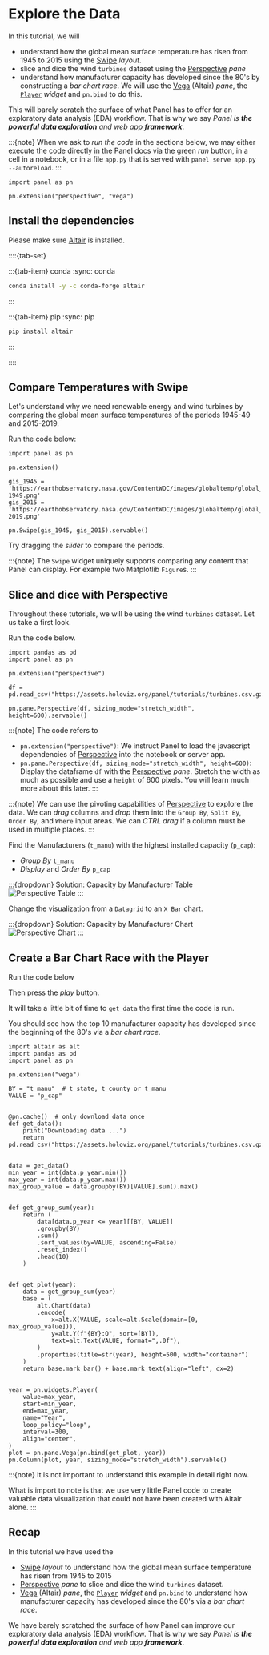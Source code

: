 # Explore the Data

In this tutorial, we will

- understand how the global mean surface temperature has risen from 1945 to 2015 using the [Swipe](../../reference/layouts/Swipe.ipynb) *layout*.
- slice and dice the wind `turbines` dataset using the [Perspective](../../reference/panes/Perspective.ipynb) *pane*
- understand how manufacturer capacity has developed since the 80's by constructing a *bar chart race*. We will use the [Vega](../../reference/panes/Vega.ipynb) (Altair) *pane*, the [`Player`](../../reference/widgets/Player.ipynb) *widget* and `pn.bind` to do this.

This will barely scratch the surface of what Panel has to offer for an exploratory data analysis (EDA) workflow. That is why we say *Panel is **the powerful data exploration** and web app **framework***.

:::{note}
When we ask to *run the code* in the sections below, we may either execute the code directly in the Panel docs via the green *run* button, in a cell in a notebook, or in a file `app.py` that is served with `panel serve app.py --autoreload`.
:::

```{pyodide}
import panel as pn

pn.extension("perspective", "vega")
```

## Install the dependencies

Please make sure [Altair](https://altair-viz.github.io/) is installed.

::::{tab-set}

:::{tab-item} conda
:sync: conda

``` bash
conda install -y -c conda-forge altair
```

:::

:::{tab-item} pip
:sync: pip

``` bash
pip install altair
```

:::

::::

## Compare Temperatures with Swipe

Let's understand why we need renewable energy and wind turbines by comparing the global mean surface temperatures of the periods 1945-49 and 2015-2019.

Run the code below:

```{pyodide}
import panel as pn

pn.extension()

gis_1945 = 'https://earthobservatory.nasa.gov/ContentWOC/images/globaltemp/global_gis_1945-1949.png'
gis_2015 = 'https://earthobservatory.nasa.gov/ContentWOC/images/globaltemp/global_gis_2015-2019.png'

pn.Swipe(gis_1945, gis_2015).servable()
```

Try dragging the *slider* to compare the periods.

:::{note}
The `Swipe` widget uniquely supports comparing any content that Panel can display. For example two Matplotlib `Figure`s.
:::

## Slice and dice with Perspective

Throughout these tutorials, we will be using the wind `turbines` dataset. Let us take a first look.

Run the code below.

```{pyodide}
import pandas as pd
import panel as pn

pn.extension("perspective")

df = pd.read_csv("https://assets.holoviz.org/panel/tutorials/turbines.csv.gz")

pn.pane.Perspective(df, sizing_mode="stretch_width", height=600).servable()
```

:::{note}
The code refers to

- `pn.extension("perspective")`: We instruct Panel to load the javascript dependencies of [Perspective](../../reference/panes/Perspective.ipynb) into the notebook or server app.
- `pn.pane.Perspective(df, sizing_mode="stretch_width", height=600)`: Display the dataframe `df` with the [Perspective](../../reference/panes/Perspective.ipynb) *pane*. Stretch the width as much as possible and use a `height` of 600 pixels. You will learn much more about this later.
:::

:::{note}
We can use the pivoting capabilities of [Perspective](../../reference/panes/Perspective.ipynb) to explore the data. We can *drag* columns and *drop* them into the `Group By`, `Split By`, `Order By`, and `Where` input areas. We can *CTRL drag* if a column must be used in multiple places.
:::

Find the Manufacturers (`t_manu`) with the highest installed capacity (`p_cap`):

- *Group By* `t_manu`
- *Display* and *Order By* `p_cap`

:::{dropdown} Solution: Capacity by Manufacturer Table
![Perspective Table](../../_static/images/explore_data_perspective_table.png)
:::

Change the visualization from a `Datagrid` to an `X Bar` chart.

:::{dropdown} Solution: Capacity by Manufacturer Chart
![Perspective Chart](../../_static/images/explore_data_perspective_chart.png)
:::

## Create a Bar Chart Race with the Player

Run the code below

Then press the *play* button.

It will take a little bit of time to `get_data` the first time the code is run.

You should see how the top 10 manufacturer capacity has developed since the beginning of the 80's via a *bar chart race*.

```{pyodide}
import altair as alt
import pandas as pd
import panel as pn

pn.extension("vega")

BY = "t_manu"  # t_state, t_county or t_manu
VALUE = "p_cap"


@pn.cache()  # only download data once
def get_data():
    print("Downloading data ...")
    return pd.read_csv("https://assets.holoviz.org/panel/tutorials/turbines.csv.gz")


data = get_data()
min_year = int(data.p_year.min())
max_year = int(data.p_year.max())
max_group_value = data.groupby(BY)[VALUE].sum().max()


def get_group_sum(year):
    return (
        data[data.p_year <= year][[BY, VALUE]]
        .groupby(BY)
        .sum()
        .sort_values(by=VALUE, ascending=False)
        .reset_index()
        .head(10)
    )


def get_plot(year):
    data = get_group_sum(year)
    base = (
        alt.Chart(data)
        .encode(
            x=alt.X(VALUE, scale=alt.Scale(domain=[0, max_group_value])),
            y=alt.Y(f"{BY}:O", sort=[BY]),
            text=alt.Text(VALUE, format=",.0f"),
        )
        .properties(title=str(year), height=500, width="container")
    )
    return base.mark_bar() + base.mark_text(align="left", dx=2)


year = pn.widgets.Player(
    value=max_year,
    start=min_year,
    end=max_year,
    name="Year",
    loop_policy="loop",
    interval=300,
    align="center",
)
plot = pn.pane.Vega(pn.bind(get_plot, year))
pn.Column(plot, year, sizing_mode="stretch_width").servable()
```

:::{note}
It is not important to understand this example in detail right now.

What is import to note is that we use very little Panel code to create valuable data visualization that could not have been created with Altair alone.
:::

## Recap

In this tutorial we have used the

- [Swipe](../../reference/layouts/Swipe.ipynb) *layout* to understand how the global mean surface temperature has risen from 1945 to 2015
- [Perspective](../../reference/panes/Perspective.ipynb) *pane* to slice and dice the wind `turbines` dataset.
- [Vega](../../reference/panes/Vega.ipynb) (Altair) *pane*, the [`Player`](../../reference/widgets/Player.ipynb) *widget* and `pn.bind` to understand how manufacturer capacity has developed since the 80's via a *bar chart race*.

We have barely scratched the surface of how Panel can improve our exploratory data analysis (EDA) workflow. That is why we say *Panel is **the powerful data exploration** and web app **framework***.
